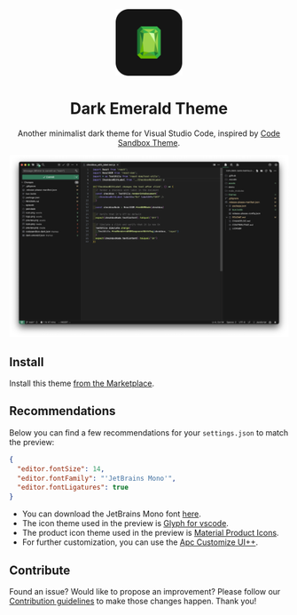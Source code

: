 <div align="center"><img src="./assets/icon.png" width="120" alt="CodeSandbox Theme Logo" />
  <h1 align="center">Dark Emerald Theme</h1>
  <p align="center">Another minimalist dark theme for Visual Studio Code, inspired by <a href="https://marketplace.visualstudio.com/items?itemName=CodeSandbox-io.codesandbox-projects-theme">Code Sandbox Theme</a>.</p>
</div>

<img src="./assets/preview.png" alt="Theme preview in Visual Studio Code" />

## Install

Install this theme [from the Marketplace](https://marketplace.visualstudio.com/items?itemName=wilfriedago.dark-emerald-theme).

## Recommendations

Below you can find a few recommendations for your `settings.json` to match the preview:

```json
{
  "editor.fontSize": 14,
  "editor.fontFamily": "'JetBrains Mono'",
  "editor.fontLigatures": true
}
```

- You can download the JetBrains Mono font [here](https://www.jetbrains.com/lp/mono/).
- The icon theme used in the preview is [Glyph for vscode](https://marketplace.visualstudio.com/items?itemName=lewxdev.vscode-glyph).
- The product icon theme used in the preview is [Material Product Icons](https://marketplace.visualstudio.com/items?itemName=PKief.material-product-icons).
- For further customization, you can use the [Apc Customize UI++](https://marketplace.visualstudio.com/items?itemName=drcika.apc-extension).

## Contribute

Found an issue? Would like to propose an improvement? Please follow our [Contribution guidelines](CONTRIBUTING.md) to make those changes happen. Thank you!
